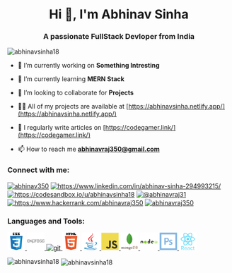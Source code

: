 <h1 align="center">Hi 👋, I'm Abhinav Sinha</h1>
<h3 align="center">A passionate FullStack Devloper from India</h3>

<p align="left"> <img src="https://komarev.com/ghpvc/?username=abhinavsinha18&label=Profile%20views&color=0e75b6&style=flat" alt="abhinavsinha18" /> </p>

- 🔭 I’m currently working on **Something Intresting**

- 🌱 I’m currently learning **MERN Stack**

- 👯 I’m looking to collaborate for **Projects**

- 👨‍💻 All of my projects are available at [https://abhinavsinha.netlify.app/](https://abhinavsinha.netlify.app/)

- 📝 I regularly write articles on [https://codegamer.link/](https://codegamer.link/)

- 📫 How to reach me **abhinavraj350@gmail.com**

<h3 align="left">Connect with me:</h3>
<p align="left">
<a href="https://twitter.com/abhinav350" target="blank"><img align="center" src="https://raw.githubusercontent.com/rahuldkjain/github-profile-readme-generator/master/src/images/icons/Social/twitter.svg" alt="abhinav350" height="30" width="40" /></a>
<a href="https://linkedin.com/in/https://www.linkedin.com/in/abhinav-sinha-294993215/" target="blank"><img align="center" src="https://raw.githubusercontent.com/rahuldkjain/github-profile-readme-generator/master/src/images/icons/Social/linked-in-alt.svg" alt="https://www.linkedin.com/in/abhinav-sinha-294993215/" height="30" width="40" /></a>
<a href="https://codesandbox.com/https://codesandbox.io/u/abhinavsinha18" target="blank"><img align="center" src="https://raw.githubusercontent.com/rahuldkjain/github-profile-readme-generator/master/src/images/icons/Social/codesandbox.svg" alt="https://codesandbox.io/u/abhinavsinha18" height="30" width="40" /></a>
<a href="https://instagram.com/@abhinavraj31" target="blank"><img align="center" src="https://raw.githubusercontent.com/rahuldkjain/github-profile-readme-generator/master/src/images/icons/Social/instagram.svg" alt="@abhinavraj31" height="30" width="40" /></a>
<a href="https://www.hackerrank.com/https://www.hackerrank.com/abhinavraj350" target="blank"><img align="center" src="https://raw.githubusercontent.com/rahuldkjain/github-profile-readme-generator/master/src/images/icons/Social/hackerrank.svg" alt="https://www.hackerrank.com/abhinavraj350" height="30" width="40" /></a>
<a href="https://www.leetcode.com/abhinavraj350" target="blank"><img align="center" src="https://raw.githubusercontent.com/rahuldkjain/github-profile-readme-generator/master/src/images/icons/Social/leet-code.svg" alt="abhinavraj350" height="30" width="40" /></a>
</p>

<h3 align="left">Languages and Tools:</h3>
<p align="left"> <a href="https://www.w3schools.com/css/" target="_blank" rel="noreferrer"> <img src="https://raw.githubusercontent.com/devicons/devicon/master/icons/css3/css3-original-wordmark.svg" alt="css3" width="40" height="40"/> </a> <a href="https://expressjs.com" target="_blank" rel="noreferrer"> <img src="https://raw.githubusercontent.com/devicons/devicon/master/icons/express/express-original-wordmark.svg" alt="express" width="40" height="40"/> </a> <a href="https://git-scm.com/" target="_blank" rel="noreferrer"> <img src="https://www.vectorlogo.zone/logos/git-scm/git-scm-icon.svg" alt="git" width="40" height="40"/> </a> <a href="https://www.w3.org/html/" target="_blank" rel="noreferrer"> <img src="https://raw.githubusercontent.com/devicons/devicon/master/icons/html5/html5-original-wordmark.svg" alt="html5" width="40" height="40"/> </a> <a href="https://www.java.com" target="_blank" rel="noreferrer"> <img src="https://raw.githubusercontent.com/devicons/devicon/master/icons/java/java-original.svg" alt="java" width="40" height="40"/> </a> <a href="https://developer.mozilla.org/en-US/docs/Web/JavaScript" target="_blank" rel="noreferrer"> <img src="https://raw.githubusercontent.com/devicons/devicon/master/icons/javascript/javascript-original.svg" alt="javascript" width="40" height="40"/> </a> <a href="https://www.mongodb.com/" target="_blank" rel="noreferrer"> <img src="https://raw.githubusercontent.com/devicons/devicon/master/icons/mongodb/mongodb-original-wordmark.svg" alt="mongodb" width="40" height="40"/> </a> <a href="https://nodejs.org" target="_blank" rel="noreferrer"> <img src="https://raw.githubusercontent.com/devicons/devicon/master/icons/nodejs/nodejs-original-wordmark.svg" alt="nodejs" width="40" height="40"/> </a> <a href="https://www.photoshop.com/en" target="_blank" rel="noreferrer"> <img src="https://raw.githubusercontent.com/devicons/devicon/master/icons/photoshop/photoshop-line.svg" alt="photoshop" width="40" height="40"/> </a> <a href="https://reactjs.org/" target="_blank" rel="noreferrer"> <img src="https://raw.githubusercontent.com/devicons/devicon/master/icons/react/react-original-wordmark.svg" alt="react" width="40" height="40"/> </a> </p>

<p><img align="left" src="https://github-readme-stats.vercel.app/api/top-langs?username=abhinavsinha18&show_icons=true&locale=en&layout=compact" alt="abhinavsinha18" /></p>

<p>&nbsp;<img align="center" src="https://github-readme-stats.vercel.app/api?username=abhinavsinha18&show_icons=true&locale=en" alt="abhinavsinha18" /></p>
